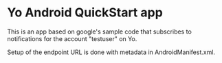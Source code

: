 # Yo Android QuickStart app

This is an app based on google's sample code that subscribes to notifications for the account "testuser" on Yo.

Setup of the endpoint URL is done with metadata in AndroidManifest.xml.


